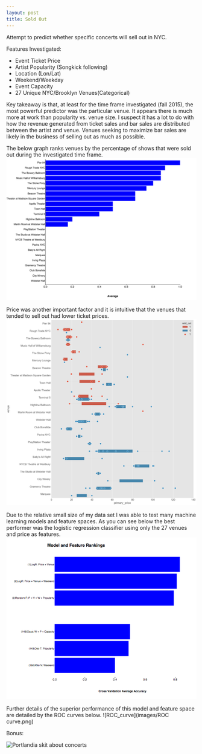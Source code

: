 ```yaml
---
layout: post
title: Sold Out
---
```

Attempt to predict whether specific concerts will sell out in NYC. 

Features Investigated:
* Event Ticket Price 
* Artist Popularity (Songkick following)
* Location (Lon/Lat)
* Weekend/Weekday
* Event Capacity
* 27 Unique NYC/Brooklyn Venues(Categorical)

Key takeaway is that, at least for the time frame investigated (fall 2015), the most powerful predictor was the particular venue. It appears there is much more at work than popularity vs. venue size. I suspect it has a lot to do with how the revenue generated from ticket sales and bar sales are distributed between the artist and venue. Venues seeking to maximize bar sales are likely in the business of selling out as much as possible. 

The below graph ranks venues by the percentage of shows that were sold out during the investigated time frame. 
![percent_sold_out](images/PercentSoldOut.png)

Price was another important factor and it is intuitive that the venues that tended to sell out had lower ticket prices. 
![price_distributions](images/pricedist.png)

Due to the relative small size of my data set I was able to test many machine learning models and feature spaces. As you can see below the best performer was the logistic regression classifier using only the 27 venues and price as features. 
![model_rankings](images/modelrankings.png)

Further details of the superior performance of this model and feature space are detailed by the ROC curves below. 
![ROC_curve](images/ROC curve.png)

Bonus:


![Portlandia skit about concerts](https://www.youtube.com/embed/DMcmLPIZVfA)


